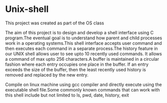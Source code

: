 # Unix-shell
This project was created as part of the OS class

The aim of this project is to design and develop a shell interface using C program.The eventual goal is to understand how parent and child processes work in a operating systems.This shell interface accepts user command and then executes each command in a separate process.The history feature in our UNIX shell allows user to see upto 10 recently used commands. It allows a command of max upto 256 characters.A buffer is maintained in a circular fashion where each entry occupies one place in the buffer. If an entry exceeds the size of the buffer, then the least recently used history is removed and replaced by the new entry.

Compile on linux machine using gcc compiler and directly execute using the executable shell file.Some commonly known commands that can work with this shell include but not limited to ls, pwd, date, history, exit
